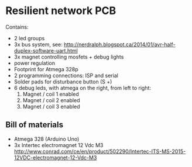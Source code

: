 Resilient network PCB
=====================
Contains:
- 2 led groups
- 3x bus system, see: http://nerdralph.blogspot.ca/2014/01/avr-half-duplex-software-uart.html
- 3x magnet controlling mosfets + debug lights
- power regulation
- Footprint for Atmega 328p 
- 2 programming connections: ISP and serial
- Solder pads for disturbance button (S +)
- 6 debug leds, with atmega on the right, from left to right: 
  1. Magnet / coil 1 enabled
  2. Magnet / coil 2 enabled
  3. Magnet / coil 3 enabled

Bill of materials
--------------------

- Atmega 328 (Arduino Uno)
- 3x Intertec electromagnet 12 Vdc M3
  http://www.conrad.com/ce/en/product/502290/Intertec-ITS-MS-2015-12VDC-electromagnet-12-Vdc-M3
